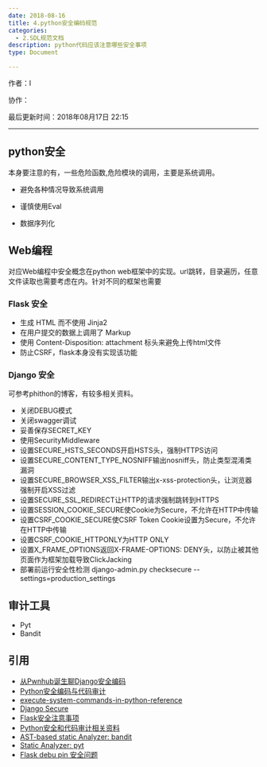 ```yaml
---
date: 2018-08-16
title: 4.python安全编码规范
categories:
  - 2.SDL规范文档
description: python代码应该注意哪些安全事项
type: Document

---
```


作者：I

协作：

最后更新时间：2018年08月17日 22:15

-------

## python安全
本身要注意的有，一些危险函数,危险模块的调用，主要是系统调用。

- 避免各种情况导致系统调用

- 谨慎使用Eval

- 数据序列化


## Web编程

对应Web编程中安全概念在python web框架中的实现。url跳转，目录遍历，任意文件读取也需要考虑在内。针对不同的框架也需要

### Flask 安全

- 生成 HTML 而不使用 Jinja2
- 在用户提交的数据上调用了 Markup
- 使用 Content-Disposition: attachment 标头来避免上传html文件
- 防止CSRF，flask本身没有实现该功能

### Django 安全
可参考phithon的博客，有较多相关资料。

- 关闭DEBUG模式
- 关闭swagger调试
- 妥善保存SECRET_KEY
- 使用SecurityMiddleware
- 设置SECURE_HSTS_SECONDS开启HSTS头，强制HTTPS访问
- 设置SECURE_CONTENT_TYPE_NOSNIFF输出nosniff头，防止类型混淆类漏洞
- 设置SECURE_BROWSER_XSS_FILTER输出x-xss-protection头，让浏览器强制开启XSS过滤
- 设置SECURE_SSL_REDIRECT让HTTP的请求强制跳转到HTTPS
- 设置SESSION_COOKIE_SECURE使Cookie为Secure，不允许在HTTP中传输
- 设置CSRF_COOKIE_SECURE使CSRF Token Cookie设置为Secure，不允许在HTTP中传输
- 设置CSRF_COOKIE_HTTPONLY为HTTP ONLY
- 设置X_FRAME_OPTIONS返回X-FRAME-OPTIONS: DENY头，以防止被其他页面作为框架加载导致ClickJacking
- 部署前运行安全性检测 django-admin.py checksecure --settings=production_settings


## 审计工具
- Pyt
- Bandit

## 引用

- [从Pwnhub诞生聊Django安全编码](https://www.leavesongs.com/PYTHON/django-coding-experience-from-pwnhub.html)
- [Python安全编码与代码审计](http://xxlegend.com/2015/07/30/Python%E5%AE%89%E5%85%A8%E7%BC%96%E7%A0%81%E5%92%8C%E4%BB%A3%E7%A0%81%E5%AE%A1%E8%AE%A1/)
- [execute-system-commands-in-python-reference](https://0x00sec.org/t/execute-system-commands-in-python-reference/7870)
- [Django Secure](https://django-secure.readthedocs.io/en/latest/settings.html)
- [Flask安全注意事项](http://docs.jinkan.org/docs/flask/security.html)
- [Python安全和代码审计相关资料](https://github.com/bit4woo/python_sec)
- [AST-based static Analyzer: bandit](https://github.com/openstack/bandit)
- [Static Analyzer: pyt](https://github.com/python-security/pyt)
- [Flask debu pin 安全问题](https://xz.aliyun.com/t/2553)